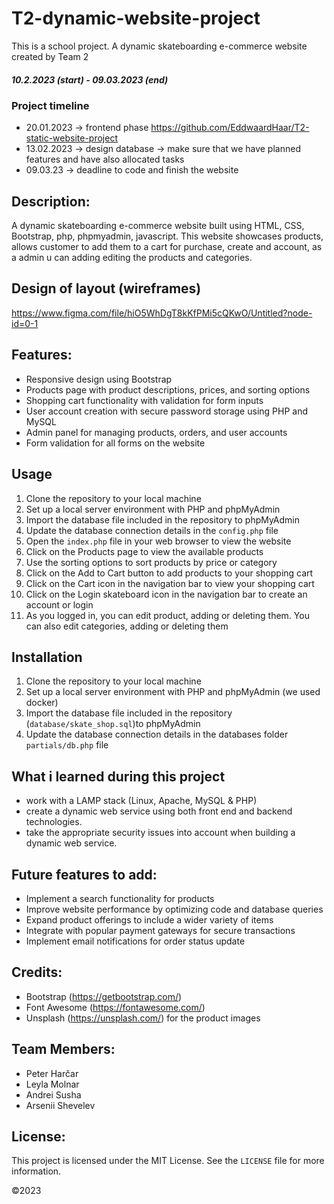 # T2-dynamic-website-project
This is a school project. A dynamic skateboarding e-commerce website created by Team 2

##### 10.2.2023 (start) - 09.03.2023 (end)
### Project timeline
- 20.01.2023 -> frontend phase https://github.com/EddwaardHaar/T2-static-website-project
- 13.02.2023 -> design database
             -> make sure that we have planned features and have also allocated tasks 
- 09.03.23 -> deadline to code and finish the website

## Description:
A dynamic skateboarding e-commerce website built using HTML, CSS, Bootstrap, php, phpmyadmin, javascript. This website showcases products, allows customer to add them to a cart for purchase, create and account, as a admin u can adding editing the products and categories.

## Design of layout (wireframes)
https://www.figma.com/file/hiO5WhDgT8kKfPMi5cQKwO/Untitled?node-id=0-1

## Features:
- Responsive design using Bootstrap
- Products page with product descriptions, prices, and sorting options
- Shopping cart functionality with validation for form inputs
- User account creation with secure password storage using PHP and MySQL
- Admin panel for managing products, orders, and user accounts
- Form validation for all forms on the website

## Usage
1. Clone the repository to your local machine
2. Set up a local server environment with PHP and phpMyAdmin
3. Import the database file included in the repository to phpMyAdmin
4. Update the database connection details in the `config.php` file
5. Open the `index.php` file in your web browser to view the website
6. Click on the Products page to view the available products
7. Use the sorting options to sort products by price or category
8. Click on the Add to Cart button to add products to your shopping cart
9. Click on the Cart icon in the navigation bar to view your shopping cart
10. Click on the Login skateboard icon in the navigation bar to create an account or login
11. As you logged in, you can edit product, adding or deleting them. You can also edit categories, adding or deleting them


## Installation
1. Clone the repository to your local machine
2. Set up a local server environment with PHP and phpMyAdmin (we used docker)
3. Import the database file included in the repository (`database/skate_shop.sql`)to phpMyAdmin
4. Update the database connection details in the databases folder `partials/db.php` file


## What i learned during this project
- work with a LAMP stack (Linux, Apache, MySQL & PHP)
- create a dynamic web service using both front end and backend technologies.
- take the appropriate security issues into account when building a dynamic web service.


## Future features to add:
- Implement a search functionality for products
- Improve website performance by optimizing code and database queries
- Expand product offerings to include a wider variety of items
- Integrate with popular payment gateways for secure transactions
- Implement email notifications for order status update

## Credits:
- Bootstrap (https://getbootstrap.com/)
- Font Awesome (https://fontawesome.com/)
- Unsplash (https://unsplash.com/) for the product images

## Team Members:
- Peter Harčar
- Leyla Molnar
- Andrei Susha
- Arsenii Shevelev

## License:
This project is licensed under the MIT License. See the `LICENSE` file for more information.

©️2023

